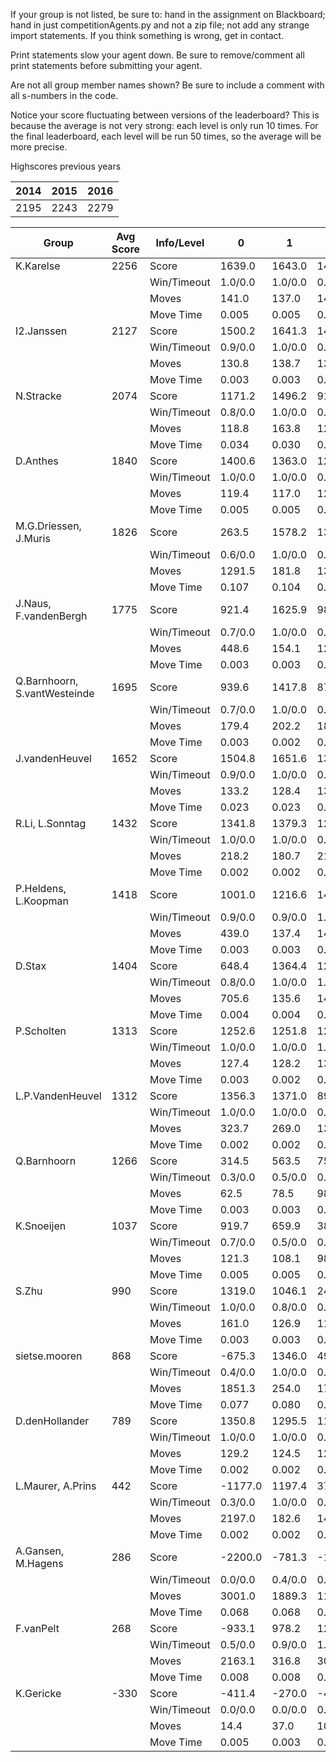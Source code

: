 If your group is not listed, be sure to: hand in the assignment on Blackboard; hand in just competitionAgents.py and not a zip file; not add any strange import statements. If you think something is wrong, get in contact.

Print statements slow your agent down. Be sure to remove/comment all print statements before submitting your agent.

Are not all group member names shown? Be sure to include a comment with all s-numbers in the code.

Notice your score fluctuating between versions of the leaderboard? This is because the average is not very strong: each level is only run 10 times. For the final leaderboard, each level will be run 50 times, so the average will be more precise.

Highscores previous years

| 2014 | 2015 | 2016 |
|---|---|---|
| 2195 | 2243 | 2279 |



Group | Avg Score | Info/Level | 0 | 1 | 2 | 3 | 4 | 5 | 6 | 7 | 8 | 9 | 10 | 11 
| --- | --- | --- | --- | --- | --- | --- | --- | --- | --- | --- | --- | --- | --- | --- 
K.Karelse | 2256 | Score | 1639.0 | 1643.0 | 1495.8 | 1639.5 | 1484.2 | 3580.3 | 3743.6 | 1925.9 | 3625.5 | 3811.8 | 1536.1 | 941.9
| | | Win/Timeout | 1.0/0.0 | 1.0/0.0 | 0.9/0.0 | 0.9/0.0 | 0.8/0.0 | 1.0/0.0 | 0.8/0.0 | 0.0/0.0 | 0.9/0.0 | 0.8/0.0 | 0.0/0.0 | 0.0/0.0
| | | Moves | 141.0 | 137.0 | 148.2 | 96.5 | 97.8 | 309.7 | 301.4 | 157.1 | 460.5 | 475.2 | 219.9 | 118.1
| | | Move Time | 0.005 | 0.005 | 0.005 | 0.003 | 0.003 | 0.004 | 0.004 | 0.004 | 0.009 | 0.009 | 0.009 | 0.009
I2.Janssen | 2127 | Score | 1500.2 | 1641.3 | 1401.3 | 1751.6 | 1122.2 | 2804.7 | 3000.2 | 2470.3 | 3729.1 | 2653.6 | 1902.7 | 1550.2
| | | Win/Timeout | 0.9/0.0 | 1.0/0.0 | 0.8/0.0 | 1.0/0.0 | 0.6/0.0 | 0.8/0.0 | 0.5/0.0 | 0.0/0.0 | 0.8/0.0 | 0.5/0.0 | 0.1/0.0 | 0.0/0.0
| | | Moves | 130.8 | 138.7 | 136.7 | 98.4 | 84.8 | 355.3 | 227.8 | 174.7 | 509.9 | 395.4 | 249.3 | 193.8
| | | Move Time | 0.003 | 0.003 | 0.003 | 0.002 | 0.002 | 0.002 | 0.002 | 0.003 | 0.005 | 0.005 | 0.005 | 0.005
N.Stracke | 2074 | Score | 1171.2 | 1496.2 | 915.6 | 1522.6 | 1589.6 | 3018.9 | 3148.2 | 2925.9 | 3380.1 | 3519.7 | 1481.3 | 716.1
| | | Win/Timeout | 0.8/0.0 | 1.0/0.0 | 0.4/0.0 | 0.9/0.0 | 0.9/0.0 | 1.0/0.0 | 0.8/0.0 | 0.1/0.0 | 0.8/0.0 | 0.8/0.0 | 0.1/0.0 | 0.0/0.0
| | | Moves | 118.8 | 163.8 | 122.4 | 86.4 | 118.4 | 271.1 | 261.8 | 207.1 | 421.9 | 392.3 | 177.7 | 106.9
| | | Move Time | 0.034 | 0.030 | 0.030 | 0.008 | 0.008 | 0.012 | 0.020 | 0.029 | 0.021 | 0.021 | 0.024 | 0.026
D.Anthes | 1840 | Score | 1400.6 | 1363.0 | 1226.4 | 1451.1 | 1351.5 | 2114.2 | 2403.4 | 2232.3 | 2980.3 | 2397.4 | 1859.4 | 1305.6
| | | Win/Timeout | 1.0/0.0 | 1.0/0.0 | 0.9/0.0 | 1.0/0.0 | 1.0/0.0 | 0.9/0.0 | 1.0/0.0 | 0.5/0.0 | 0.8/0.0 | 0.8/0.0 | 0.2/0.0 | 0.0/0.0
| | | Moves | 119.4 | 117.0 | 121.6 | 78.9 | 78.5 | 159.8 | 176.6 | 178.7 | 375.7 | 316.6 | 285.6 | 193.4
| | | Move Time | 0.005 | 0.005 | 0.005 | 0.002 | 0.002 | 0.003 | 0.003 | 0.060 | 0.033 | 0.033 | 0.033 | 0.035
M.G.Driessen, J.Muris | 1826 | Score | 263.5 | 1578.2 | 1383.4 | 1510.0 | 1491.5 | 2095.9 | 2825.2 | 1415.1 | 3030.7 | 3519.6 | 1932.7 | 870.3
| | | Win/Timeout | 0.6/0.0 | 1.0/0.0 | 0.9/0.0 | 0.9/0.0 | 0.8/0.0 | 0.7/0.0 | 0.7/0.0 | 0.1/0.0 | 0.8/0.0 | 1.0/0.0 | 0.3/0.0 | 0.1/0.0
| | | Moves | 1291.5 | 181.8 | 133.6 | 110.0 | 111.5 | 815.1 | 244.8 | 148.9 | 418.3 | 430.4 | 258.3 | 129.7
| | | Move Time | 0.107 | 0.104 | 0.107 | 0.014 | 0.014 | 0.027 | 0.043 | 0.063 | 0.041 | 0.041 | 0.049 | 0.047
J.Naus, F.vandenBergh | 1775 | Score | 921.4 | 1625.9 | 988.6 | 1361.9 | 1361.2 | 2625.9 | 3263.1 | 1482.9 | 3282.9 | 2466.0 | 1718.5 | 205.2
| | | Win/Timeout | 0.7/0.0 | 1.0/0.0 | 0.6/0.0 | 0.7/0.0 | 0.7/0.0 | 0.7/0.0 | 0.7/0.0 | 0.0/0.0 | 0.7/0.0 | 0.5/0.0 | 0.1/0.0 | 0.0/0.0
| | | Moves | 448.6 | 154.1 | 122.4 | 96.1 | 94.8 | 255.1 | 312.9 | 129.1 | 440.1 | 340.0 | 218.5 | 64.8
| | | Move Time | 0.003 | 0.003 | 0.003 | 0.001 | 0.001 | 0.002 | 0.002 | 0.003 | 0.004 | 0.005 | 0.005 | 0.005
Q.Barnhoorn, S.vantWesteinde | 1695 | Score | 939.6 | 1417.8 | 873.1 | 1448.3 | 1186.1 | 2049.6 | 2670.7 | 745.8 | 3281.8 | 3536.7 | 1971.4 | 214.9
| | | Win/Timeout | 0.7/0.0 | 1.0/0.0 | 0.6/0.0 | 0.9/0.0 | 0.7/0.0 | 0.8/0.0 | 0.8/0.0 | 0.0/0.0 | 0.9/0.0 | 1.0/0.0 | 0.5/0.0 | 0.0/0.0
| | | Moves | 179.4 | 202.2 | 182.9 | 136.7 | 113.9 | 313.4 | 270.3 | 114.2 | 410.2 | 413.3 | 302.6 | 82.1
| | | Move Time | 0.003 | 0.002 | 0.002 | 0.001 | 0.001 | 0.002 | 0.002 | 0.003 | 0.004 | 0.004 | 0.005 | 0.005
J.vandenHeuvel | 1652 | Score | 1504.8 | 1651.6 | 1362.3 | 1532.8 | 1496.3 | 2419.2 | 2076.5 | 1237.4 | 2391.3 | 2801.2 | 978.9 | 369.1
| | | Win/Timeout | 0.9/0.0 | 1.0/0.0 | 0.8/0.0 | 0.9/0.0 | 1.0/0.0 | 0.9/0.0 | 0.5/0.0 | 0.1/0.0 | 0.7/0.0 | 0.9/0.0 | 0.1/0.0 | 0.0/0.0
| | | Moves | 133.2 | 128.4 | 133.7 | 115.2 | 113.7 | 251.8 | 221.5 | 161.6 | 356.7 | 367.8 | 177.1 | 91.9
| | | Move Time | 0.023 | 0.023 | 0.023 | 0.008 | 0.008 | 0.025 | 0.030 | 0.037 | 0.111 | 0.114 | 0.187 | 0.216
R.Li, L.Sonntag | 1432 | Score | 1341.8 | 1379.3 | 1214.4 | 847.5 | 663.1 | 1937.5 | 1779.2 | 441.0 | 2904.6 | 2673.6 | 1076.7 | 929.9
| | | Win/Timeout | 1.0/0.0 | 1.0/0.0 | 0.9/0.0 | 0.9/0.0 | 0.8/0.0 | 1.0/0.0 | 0.7/0.0 | 0.1/0.0 | 0.8/0.0 | 0.9/0.0 | 0.2/0.0 | 0.1/0.0
| | | Moves | 218.2 | 180.7 | 219.6 | 96.5 | 133.9 | 232.5 | 244.8 | 91.0 | 350.4 | 326.4 | 175.3 | 155.1
| | | Move Time | 0.002 | 0.002 | 0.002 | 0.001 | 0.001 | 0.002 | 0.002 | 0.003 | 0.004 | 0.004 | 0.005 | 0.005
P.Heldens, L.Koopman | 1418 | Score | 1001.0 | 1216.6 | 1411.0 | 1297.1 | 1054.5 | 1725.3 | 1572.8 | 824.2 | 2781.3 | 1935.0 | 1588.7 | 612.1
| | | Win/Timeout | 0.9/0.0 | 0.9/0.0 | 1.0/0.0 | 1.0/0.0 | 0.9/0.0 | 0.9/0.0 | 0.9/0.0 | 0.3/0.0 | 1.0/0.0 | 0.6/0.0 | 0.3/0.0 | 0.0/0.0
| | | Moves | 439.0 | 137.4 | 149.0 | 92.9 | 74.5 | 170.7 | 160.2 | 123.8 | 368.7 | 295.0 | 274.3 | 182.9
| | | Move Time | 0.003 | 0.003 | 0.003 | 0.001 | 0.001 | 0.003 | 0.002 | 0.003 | 0.004 | 0.004 | 0.005 | 0.005
D.Stax | 1404 | Score | 648.4 | 1364.4 | 1279.3 | 1481.2 | 1157.9 | 1679.6 | 1389.6 | 921.0 | 2627.6 | 2700.9 | 672.9 | 919.7
| | | Win/Timeout | 0.8/0.0 | 1.0/0.0 | 1.0/0.0 | 1.0/0.0 | 0.9/0.0 | 0.9/0.0 | 0.5/0.0 | 0.0/0.0 | 0.8/0.0 | 0.8/0.0 | 0.1/0.0 | 0.0/0.0
| | | Moves | 705.6 | 135.6 | 140.7 | 88.8 | 84.1 | 181.4 | 179.4 | 164.0 | 351.4 | 355.1 | 141.1 | 180.3
| | | Move Time | 0.004 | 0.004 | 0.004 | 0.002 | 0.002 | 0.003 | 0.003 | 0.003 | 0.007 | 0.007 | 0.009 | 0.008
P.Scholten | 1313 | Score | 1252.6 | 1251.8 | 1241.3 | 966.9 | 736.6 | 1798.4 | 1831.9 | 673.2 | 2637.1 | 2367.4 | 939.4 | 65.3
| | | Win/Timeout | 1.0/0.0 | 1.0/0.0 | 1.0/0.0 | 1.0/0.0 | 0.8/0.0 | 1.0/0.0 | 1.0/0.0 | 0.2/0.0 | 0.9/0.0 | 0.8/0.0 | 0.2/0.0 | 0.0/0.0
| | | Moves | 127.4 | 128.2 | 138.7 | 83.1 | 74.4 | 171.6 | 168.1 | 106.8 | 339.9 | 297.6 | 163.6 | 68.7
| | | Move Time | 0.003 | 0.002 | 0.002 | 0.001 | 0.001 | 0.002 | 0.002 | 0.002 | 0.004 | 0.004 | 0.005 | 0.005
L.P.VandenHeuvel | 1312 | Score | 1356.3 | 1371.0 | 899.8 | 981.0 | 1182.3 | 1519.7 | 2478.3 | 805.0 | 1561.6 | 1740.4 | 1432.8 | 419.8
| | | Win/Timeout | 1.0/0.0 | 1.0/0.0 | 0.6/0.0 | 0.6/0.0 | 0.8/0.0 | 0.8/0.0 | 0.6/0.0 | 0.0/0.0 | 0.1/0.0 | 0.2/0.0 | 0.1/0.0 | 0.0/0.0
| | | Moves | 323.7 | 269.0 | 133.2 | 145.0 | 188.7 | 1727.3 | 650.7 | 127.0 | 663.4 | 818.6 | 255.2 | 90.2
| | | Move Time | 0.002 | 0.002 | 0.002 | 0.001 | 0.001 | 0.002 | 0.002 | 0.002 | 0.004 | 0.003 | 0.004 | 0.004
Q.Barnhoorn | 1266 | Score | 314.5 | 563.5 | 756.1 | 907.9 | 1047.4 | 1605.7 | 2060.2 | 736.8 | 2331.1 | 2701.0 | 1678.5 | 493.8
| | | Win/Timeout | 0.3/0.0 | 0.5/0.0 | 0.5/0.0 | 0.6/0.0 | 0.6/0.0 | 0.6/0.0 | 0.7/0.0 | 0.1/0.0 | 0.5/0.0 | 0.8/0.0 | 0.1/0.0 | 0.0/0.0
| | | Moves | 62.5 | 78.5 | 98.9 | 59.1 | 64.6 | 172.3 | 176.8 | 100.2 | 266.9 | 306.0 | 274.5 | 119.2
| | | Move Time | 0.003 | 0.003 | 0.003 | 0.002 | 0.001 | 0.002 | 0.002 | 0.003 | 0.005 | 0.004 | 0.004 | 0.005
K.Snoeijen | 1037 | Score | 919.7 | 659.9 | 385.5 | 890.9 | 972.2 | 1743.7 | 1463.7 | 1050.3 | 1623.9 | 1333.7 | 989.8 | 406.9
| | | Win/Timeout | 0.7/0.0 | 0.5/0.0 | 0.3/0.0 | 0.7/0.0 | 0.9/0.0 | 0.9/0.0 | 0.6/0.0 | 0.3/0.0 | 0.0/0.0 | 0.0/0.0 | 0.0/0.0 | 0.0/0.0
| | | Moves | 121.3 | 108.1 | 98.5 | 83.1 | 73.8 | 179.3 | 150.3 | 126.7 | 284.1 | 267.3 | 232.2 | 108.1
| | | Move Time | 0.005 | 0.005 | 0.004 | 0.002 | 0.002 | 0.004 | 0.004 | 0.004 | 0.009 | 0.008 | 0.009 | 0.009
S.Zhu | 990 | Score | 1319.0 | 1046.1 | 243.4 | 705.8 | 684.0 | 1030.4 | 1162.8 | 9.3 | 2925.5 | 2179.4 | 500.0 | 79.4
| | | Win/Timeout | 1.0/0.0 | 0.8/0.0 | 0.2/0.0 | 0.6/0.0 | 0.7/0.0 | 0.4/0.0 | 0.5/0.0 | 0.0/0.0 | 1.0/0.0 | 0.6/0.0 | 0.0/0.0 | 0.0/0.0
| | | Moves | 161.0 | 126.9 | 112.6 | 79.2 | 77.0 | 160.6 | 156.2 | 57.7 | 384.5 | 324.6 | 150.0 | 85.6
| | | Move Time | 0.003 | 0.003 | 0.003 | 0.002 | 0.002 | 0.003 | 0.003 | 0.003 | 0.006 | 0.006 | 0.006 | 0.006
sietse.mooren | 868 | Score | -675.3 | 1346.0 | 497.5 | 1037.2 | 902.3 | 311.2 | 1687.1 | 594.5 | 2100.7 | 1163.1 | 1277.8 | 172.8
| | | Win/Timeout | 0.4/0.0 | 1.0/0.0 | 0.4/0.0 | 0.9/0.0 | 0.8/0.0 | 0.3/0.0 | 0.4/0.0 | 0.0/0.0 | 0.5/0.0 | 0.2/0.0 | 0.0/0.0 | 0.0/0.0
| | | Moves | 1851.3 | 254.0 | 179.5 | 123.8 | 102.7 | 1389.8 | 278.9 | 112.5 | 579.3 | 851.9 | 224.2 | 63.2
| | | Move Time | 0.077 | 0.080 | 0.092 | 0.012 | 0.012 | 0.023 | 0.033 | 0.068 | 0.035 | 0.035 | 0.037 | 0.051
D.denHollander | 789 | Score | 1350.8 | 1295.5 | 1194.8 | 1152.1 | 1017.4 | -360.9 | 165.3 | 75.4 | 1765.2 | 931.5 | 700.6 | 176.8
| | | Win/Timeout | 1.0/0.0 | 1.0/0.0 | 0.9/0.0 | 0.9/0.0 | 0.9/0.0 | 0.0/0.0 | 0.0/0.0 | 0.0/0.0 | 0.7/0.0 | 0.3/0.0 | 0.0/0.0 | 0.0/0.0
| | | Moves | 129.2 | 124.5 | 122.2 | 92.9 | 80.6 | 842.9 | 187.7 | 111.6 | 976.8 | 840.5 | 274.4 | 155.2
| | | Move Time | 0.002 | 0.002 | 0.002 | 0.001 | 0.001 | 0.002 | 0.002 | 0.002 | 0.003 | 0.003 | 0.003 | 0.004
L.Maurer, A.Prins | 442 | Score | -1177.0 | 1197.4 | 374.2 | 369.0 | 388.2 | 708.1 | 536.5 | -139.6 | 1085.5 | 1577.3 | 433.0 | -44.8
| | | Win/Timeout | 0.3/0.0 | 1.0/0.0 | 0.4/0.0 | 0.5/0.0 | 0.5/0.0 | 0.3/0.0 | 0.2/0.0 | 0.0/0.0 | 0.3/0.0 | 0.5/0.0 | 0.0/0.0 | 0.0/0.0
| | | Moves | 2197.0 | 182.6 | 141.8 | 128.0 | 137.8 | 455.9 | 197.5 | 45.6 | 693.5 | 483.7 | 194.0 | 70.8
| | | Move Time | 0.002 | 0.002 | 0.002 | 0.001 | 0.001 | 0.001 | 0.002 | 0.002 | 0.003 | 0.003 | 0.003 | 0.003
A.Gansen, M.Hagens | 286 | Score | -2200.0 | -781.3 | -170.9 | 758.7 | 845.0 | 447.7 | 355.7 | 1033.2 | 882.2 | 1369.3 | 554.7 | 336.0
| | | Win/Timeout | 0.0/0.0 | 0.4/0.0 | 0.3/0.0 | 0.7/0.0 | 0.8/0.0 | 0.4/0.0 | 0.1/0.0 | 0.0/0.0 | 0.1/0.0 | 0.1/0.0 | 0.0/0.0 | 0.0/0.0
| | | Moves | 3001.0 | 1889.3 | 1148.9 | 276.3 | 239.0 | 1506.3 | 910.3 | 218.8 | 1386.8 | 1004.7 | 138.3 | 92.0
| | | Move Time | 0.068 | 0.068 | 0.066 | 0.009 | 0.009 | 0.016 | 0.036 | 0.044 | 0.025 | 0.026 | 0.031 | 0.035
F.vanPelt | 268 | Score | -933.1 | 978.2 | 1214.3 | 583.5 | 545.7 | -966.5 | 431.7 | -238.0 | 376.4 | 998.3 | 257.9 | -27.0
| | | Win/Timeout | 0.5/0.0 | 0.9/0.0 | 1.0/0.0 | 0.6/0.0 | 0.6/0.0 | 0.2/0.0 | 0.1/0.0 | 0.0/0.0 | 0.2/0.0 | 0.2/0.0 | 0.0/0.0 | 0.0/0.0
| | | Moves | 2163.1 | 316.8 | 305.7 | 151.5 | 141.3 | 2227.5 | 275.3 | 39.0 | 1321.6 | 782.7 | 125.1 | 86.0
| | | Move Time | 0.008 | 0.008 | 0.008 | 0.003 | 0.004 | 0.004 | 0.006 | 0.006 | 0.009 | 0.010 | 0.011 | 0.011
K.Gericke | -330 | Score | -411.4 | -270.0 | -428.8 | -451.4 | -439.7 | -361.2 | -381.9 | -359.3 | -215.3 | -191.0 | -250.8 | -204.0
| | | Win/Timeout | 0.0/0.0 | 0.0/0.0 | 0.0/0.0 | 0.0/0.0 | 0.0/0.0 | 0.0/0.0 | 0.0/0.0 | 0.0/0.0 | 0.0/0.0 | 0.0/0.0 | 0.0/0.0 | 0.0/0.0
| | | Moves | 14.4 | 37.0 | 10.8 | 5.4 | 6.7 | 17.2 | 14.9 | 18.3 | 77.3 | 97.0 | 37.8 | 29.0
| | | Move Time | 0.005 | 0.003 | 0.003 | 0.003 | 0.002 | 0.010 | 0.003 | 0.003 | 0.006 | 0.005 | 0.006 | 0.006
